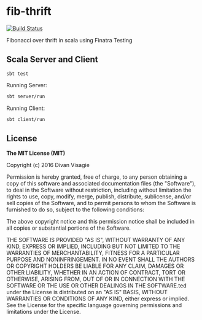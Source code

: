 # fib-thrift


[![Build Status](https://travis-ci.org/divanvisagie/fib-thrift.svg?branch=master)](https://travis-ci.org/divanvisagie/fib-thrift)


Fibonacci over thrift in scala using Finatra
Testing

## Scala Server and Client
`sbt test`

Running Server:

```sh
sbt server/run
```

Running Client:
```sh
sbt client/run
```


## License

**The MIT License (MIT)**

Copyright (c) 2016 Divan Visagie

Permission is hereby granted, free of charge, to any person obtaining a copy of this software and associated documentation files (the "Software"), to deal in the Software without restriction, including without limitation the rights to use, copy, modify, merge, publish, distribute, sublicense, and/or sell copies of the Software, and to permit persons to whom the Software is furnished to do so, subject to the following conditions:

The above copyright notice and this permission notice shall be included in all copies or substantial portions of the Software.

THE SOFTWARE IS PROVIDED "AS IS", WITHOUT WARRANTY OF ANY KIND, EXPRESS OR IMPLIED, INCLUDING BUT NOT LIMITED TO THE WARRANTIES OF MERCHANTABILITY, FITNESS FOR A PARTICULAR PURPOSE AND NONINFRINGEMENT. IN NO EVENT SHALL THE AUTHORS OR COPYRIGHT HOLDERS BE LIABLE FOR ANY CLAIM, DAMAGES OR OTHER LIABILITY, WHETHER IN AN ACTION OF CONTRACT, TORT OR OTHERWISE, ARISING FROM, OUT OF OR IN CONNECTION WITH THE SOFTWARE OR THE USE OR OTHER DEALINGS IN THE SOFTWARE.ted under the License is distributed on an "AS IS" BASIS, WITHOUT WARRANTIES OR CONDITIONS OF ANY KIND, either express or implied. See the License for the specific language governing permissions and limitations under the License.